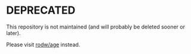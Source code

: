DEPRECATED
==========

This repository is not maintained (and will probably be deleted sooner or later).

Please visit [rodw/age](https://github.com/rodw/age) instead.

